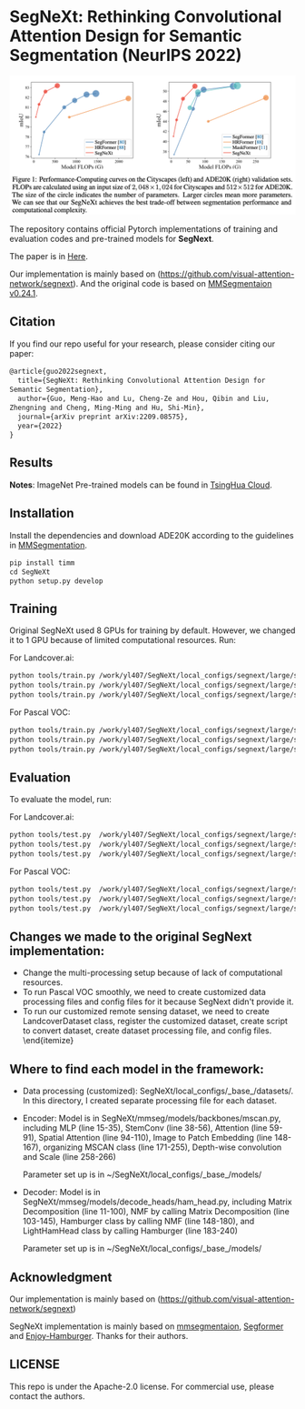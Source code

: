 # SegNeXt: Rethinking Convolutional Attention Design for Semantic Segmentation (NeurIPS 2022)

![](resources/flops.png)

The repository contains official Pytorch implementations of training and evaluation codes and pre-trained models for **SegNext**. 

The paper is in [Here](https://arxiv.org/pdf/2209.08575.pdf).

Our implementation is mainly based on (https://github.com/visual-attention-network/segnext). And the original code is based on [MMSegmentaion v0.24.1](https://github.com/open-mmlab/mmsegmentation/tree/v0.24.1).


## Citation
If you find our repo useful for your research, please consider citing our paper:

```
@article{guo2022segnext,
  title={SegNeXt: Rethinking Convolutional Attention Design for Semantic Segmentation},
  author={Guo, Meng-Hao and Lu, Cheng-Ze and Hou, Qibin and Liu, Zhengning and Cheng, Ming-Ming and Hu, Shi-Min},
  journal={arXiv preprint arXiv:2209.08575},
  year={2022}
}

```

## Results

**Notes**: ImageNet Pre-trained models can be found in [TsingHua Cloud](https://cloud.tsinghua.edu.cn/d/c15b25a6745946618462/).


## Installation
Install the dependencies and download ADE20K according to the guidelines in [MMSegmentation](https://github.com/open-mmlab/mmsegmentation/blob/v0.24.1/docs/en/get_started.md#installation).


```
pip install timm
cd SegNeXt
python setup.py develop
```

## Training

Original SegNeXt used 8 GPUs for training by default. However, we changed it to 1 GPU because of limited computational resources. Run:

For Landcover.ai:
```bash
python tools/train.py /work/yl407/SegNeXt/local_configs/segnext/large/segnext.large.512x512.landcover.40k_weight.py
python tools/train.py /work/yl407/SegNeXt/local_configs/segnext/large/segnext.large.512x512.landcover.40k_weight_sub.py
python tools/train.py /work/yl407/SegNeXt/local_configs/segnext/large/segnext.large.512x512.landcover.40k_weight_sub_nopre.py
```
For Pascal VOC:
```bash
python tools/train.py /work/yl407/SegNeXt/local_configs/segnext/large/segnext.large.512x512.voc.40k.py
python tools/train.py /work/yl407/SegNeXt/local_configs/segnext/large/segnext.large.512x512.voc.40k_sub.py
python tools/train.py /work/yl407/SegNeXt/local_configs/segnext/large/segnext.large.512x512.voc.40k_sub_nopre.py
```


## Evaluation

To evaluate the model, run:

For Landcover.ai:
```bash
python tools/test.py  /work/yl407/SegNeXt/local_configs/segnext/large/segnext.large.512x512.voc.40k.py /work/yl407/SegNeXt/work_dirs/segnext.large.512x512.voc.40k/latest.pth --eval mIoU
python tools/test.py  /work/yl407/SegNeXt/local_configs/segnext/large/segnext.large.512x512.voc.40k_sub.py /work/yl407/SegNeXt/work_dirs/segnext.large.512x512.voc.40k_sub/latest.pth --eval mIoU
python tools/test.py  /work/yl407/SegNeXt/local_configs/segnext/large/segnext.large.512x512.voc.40k_sub_nopre.py /work/yl407/SegNeXt/work_dirs/segnext.large.512x512.voc.40k_sub_nopre/latest.pth --eval mIoU
```


For Pascal VOC:
```bash
python tools/test.py  /work/yl407/SegNeXt/local_configs/segnext/large/segnext.large.512x512.landcover.40k_weight.py /work/yl407/SegNeXt/work_dirs/segnext.large.512x512.landcover.40k_weight/latest.pth --eval mIoU
python tools/test.py  /work/yl407/SegNeXt/local_configs/segnext/large/segnext.large.512x512.landcover.40k_weight_sub.py /work/yl407/SegNeXt/work_dirs/segnext.large.512x512.landcover.40k_weight_sub/latest.pth --eval mIoU
python tools/test.py  /work/yl407/SegNeXt/local_configs/segnext/large/segnext.large.512x512.landcover.40k_weight_sub_nopre.py /work/yl407/SegNeXt/work_dirs/segnext.large.512x512.landcover.40k_weight_sub_nopre/latest.pth --eval mIoU
```

## Changes we made to the original SegNext implementation:

* Change the multi-processing setup because of lack of computational resources.
* To run Pascal VOC smoothly, we need to create customized data processing files and config files for it because SegNext didn't provide it.
* To run our customized remote sensing dataset,  we need to create LandcoverDataset class,  register the customized dataset, create script to convert dataset, create dataset processing file, and config files.
\end{itemize}

## Where to find each model in the framework:

* Data processing (customized): SegNeXt/local\_configs/\_base\_/datasets/. In this directory, I created separate processing file for each dataset.
* Encoder: Model is in SegNeXt/mmseg/models/backbones/mscan.py, including MLP (line 15-35), StemConv (line 38-56), Attention (line 59-91), Spatial Attention (line 94-110), Image to Patch Embedding (line 148-167), organizing MSCAN class (line 171-255), Depth-wise convolution and Scale (line 258-266) 

   Parameter set up is in ~/SegNeXt/local\_configs/\_base\_/models/
* Decoder: Model is in SegNeXt/mmseg/models/decode\_heads/ham\_head.py, including Matrix Decomposition (line 11-100), NMF by calling Matrix Decomposition (line 103-145), Hamburger class by calling NMF (line 148-180), and LightHamHead class by calling Hamburger (line 183-240)

    Parameter set up is in ~/SegNeXt/local\_configs/\_base\_/models/



## Acknowledgment

Our implementation is mainly based on (https://github.com/visual-attention-network/segnext)

SegNeXt implementation is mainly based on [mmsegmentaion](https://github.com/open-mmlab/mmsegmentation/tree/v0.24.1), [Segformer](https://github.com/NVlabs/SegFormer) and [Enjoy-Hamburger](https://github.com/Gsunshine/Enjoy-Hamburger). Thanks for their authors.

## LICENSE

This repo is under the Apache-2.0 license. For commercial use, please contact the authors.
